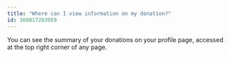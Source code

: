 ```yaml
---
title: "Where can I view information on my donation?"
id: 360017283959
---
```


You can see the summary of your donations on your profile page, accessed at the top right corner of any page.
